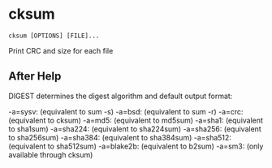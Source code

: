 # cksum

```
cksum [OPTIONS] [FILE]...
```

Print CRC and size for each file

## After Help

DIGEST determines the digest algorithm and default output format:

-a=sysv:    (equivalent to sum -s)
-a=bsd:     (equivalent to sum -r)
-a=crc:     (equivalent to cksum)
-a=md5:     (equivalent to md5sum)
-a=sha1:    (equivalent to sha1sum)
-a=sha224:  (equivalent to sha224sum)
-a=sha256:  (equivalent to sha256sum)
-a=sha384:  (equivalent to sha384sum)
-a=sha512:  (equivalent to sha512sum)
-a=blake2b: (equivalent to b2sum)
-a=sm3:     (only available through cksum)
